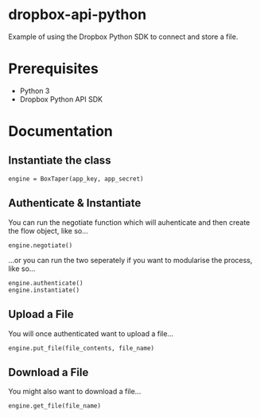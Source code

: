 dropbox-api-python
==================

Example of using the Dropbox Python SDK to connect and store a file.

Prerequisites
===========
+ Python 3
+ Dropbox Python API SDK

Documentation
=============

Instantiate the class
---------------------

    engine = BoxTaper(app_key, app_secret)

Authenticate & Instantiate
--------------------------
You can run the negotiate function which will auhenticate and then create the flow object, like so...

    engine.negotiate()

...or you can run the two seperately if you want to modularise the process, like so...

    engine.authenticate()
    engine.instantiate()

Upload a File
-------------
You will once authenticated want to upload a file...

    engine.put_file(file_contents, file_name)

Download a File
---------------
You might also want to download a file...

    engine.get_file(file_name)


